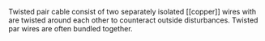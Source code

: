 Twisted pair cable consist of two separately isolated [[copper]] wires with are twisted around each other to counteract outside disturbances. Twisted par wires are often bundled together.